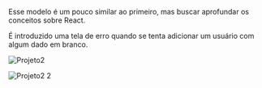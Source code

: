 Esse modelo é um pouco similar ao primeiro, mas buscar aprofundar os conceitos sobre React.

É introduzido uma tela de erro quando se tenta adicionar um usuário com algum dado em branco.


![Projeto2](https://user-images.githubusercontent.com/81247538/157134405-71e618df-7acb-4e57-a6d3-55f5c068988b.png)

![Projeto2 2](https://user-images.githubusercontent.com/81247538/157134420-62fe4089-2924-453f-93ae-7191d0f7a6f6.png)

